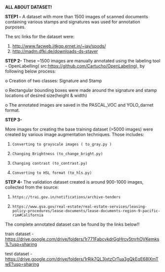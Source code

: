 **ALL ABOUT DATASET!**

**STEP1 -** 
A dataset with more than 1500 images of scanned documents containing various stamps and signatures was used for annotation purposes.

The src links for the dataset were:

1.   http://www.facweb.iitkgp.ernet.in/~jay/spods/
2.   http://madm.dfki.de/downloads-ds-staver


**STEP 2-**
These  ~1500 images are manually annotated using the labeling tool - OpenLabelling( src:https://github.com/Cartucho/OpenLabeling), by following below process:

o Creation of two classes: Signature and Stamp

o Rectangular bounding boxes were made around the signature and stamp locations of desired size(height & width)

o The annotated images are saved in the PASCAL_VOC and YOLO_darnet format.

**STEP 3-**

More images for creating the base training dataset (>5000 images) were created by various image augmentation techniques. Those includes:


1.     Converting to grayscale images ( to_gray.py )

2.     Changing Brightness (to_change_bright.py)

3.     Changing contrast (to_contrast.py)

4.     Converting to HSL format (to_hls.py)


**STEP 4-**
The validation dataset created is around 900-1000 images, collected from the source:

1.     https://trai.gov.in/notifications/archive-tenders

2.     https://www.gsa.gov/real-estate/real-estate-services/leasing-policy-procedures/lease-documents/lease-documents-region-9-pacific-rim#California



The complete annotated dataset can be found by the links below!!

train dataset - https://drive.google.com/drive/folders/1r771FabcvkdrGgHrcv5tnrhOVKemks1L?usp=sharing

test dataset - https://drive.google.com/drive/folders/1rRjk7QL3jxtzCrTua3gQkEqE68lXmTwE?usp=sharing








